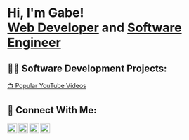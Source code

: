 <h1>Hi, I'm Gabe! <br/><a href="https://github.com/gabereal373">Web Developer</a> and <a href="">Software Engineer</a></h1>

<h2>👨‍💻 Software Development Projects: </h2>

<!-- - <b>Data Structures and Algorithms Practice (AlgoExpert)</b>
  - [Praciting DS & Algos in Python](https://github.com/joshmadakor1/Algorithms-Practice)
- <b>Full Stack Web App (React, NodeJS, Azure, and Machine Learning Components)</b>
  - [Image Analysis Middleware](https://github.com/joshmadakor1/4chan-Image-Analysis-Middleware-C964) <b><i>(Potentially NSFW)</b></i>
- <b>PowerShell</b>
  - [Windows EventLog: Failed RDP Logins Source IP to full GeoData Conversion](https://github.com/joshmadakor1/Sentinel-Lab)
  - [JWipe (Disk Wiping Utility)](https://github.com/joshmadakor1/Jwipe.PowerShell)
  - [Active Directory Bulk User Creation](https://github.com/joshmadakor1/AD_PS)
  - [FIM (File Integrity Monitor)](https://github.com/joshmadakor1/PowerShell-Integrity-FIM)
- <b>C# (.NET Desktop Applications)</b>
  - [Ransomware Proof of Concept (Encrypter)](https://github.com/joshmadakor1/EncrypterPOC)
  - [Ransomware Proof of Concept (Decrypter)](https://github.com/joshmadakor1/DecrypterPOC)
  - [Keylogger with Email Capability](https://github.com/joshmadakor1/Key-Logger-With-Email)
- <b>Python</b>
  - [Package Delivery Application (Datastructures and Algorithms Demo)](https://github.com/joshmadakor1/Package-Delivery-Pathfinding-Algorithm) -->

<a href="https://www.youtube.com/watch?v=G90yLmKK4ro">📺 Popular YouTube Videos</a>
<h2> 🤳 Connect With Me:</h2>

<img align="left" alt="Gabe Sabella | YouTube" width="22px" src="https://cdn.jsdelivr.net/npm/simple-icons@v3/icons/youtube.svg" />
<img align="left" alt="Gabe Sabella | Twitter" width="22px" src="https://cdn.jsdelivr.net/npm/simple-icons@v3/icons/twitter.svg" />
<img align="left" alt="Gabe Sabella | LinkedIn" width="22px" src="https://cdn.jsdelivr.net/npm/simple-icons@v3/icons/linkedin.svg" />
<img align="left" alt="Gabe Sabella | Instagram" width="22px" src="https://cdn.jsdelivr.net/npm/simple-icons@v3/icons/instagram.svg" />
<!-- 
[twitter]: https://twitter.com/joshmadakor
[youtube]: https://www.youtube.com/c/joshmadakor
[instagram]: https://www.instagram.com/joshmadakor/
[linkedin]: https://linkedin.com/in/joshmadakor
 -->
<!--

Here are some ideas to get you started:

- 🔭 I’m currently working on JavaFX MySQL Appointment Scheduling Software  
- 🌱 I’m currently learning Java, JavaFX, Javascript, React 
- 👯 I’m looking to collaborate on ...
- 🤔 I’m looking for help with ...
- 💬 Ask me about ...
- 📫 How to reach me: ...
- 😄 Pronouns: ...
- ⚡ Fun fact: ...
-->
